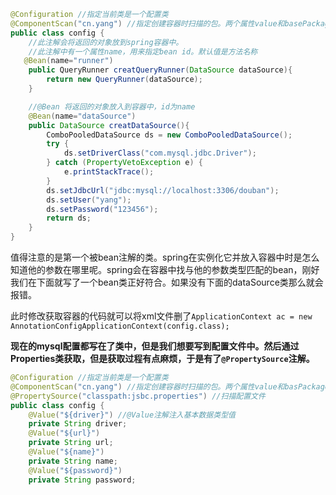 ```java
@Configuration //指定当前类是一个配置类
@ComponentScan("cn.yang") //指定创建容器时扫描的包。两个属性value和basePackages作用一样
public class config {
    //此注解会将返回的对象放到spring容器中。
    //此注解中有一个属性name，用来指定bean id。默认值是方法名称
   @Bean(name="runner")
    public QueryRunner creatQueryRunner(DataSource dataSource){
        return new QueryRunner(dataSource);
    }

    //@Bean 将返回的对象放入到容器中，id为name
    @Bean(name="dataSource")
    public DataSource creatDataSource(){
        ComboPooledDataSource ds = new ComboPooledDataSource();
        try {
            ds.setDriverClass("com.mysql.jdbc.Driver");
        } catch (PropertyVetoException e) {
            e.printStackTrace();
        }
        ds.setJdbcUrl("jdbc:mysql://localhost:3306/douban");
        ds.setUser("yang");
        ds.setPassword("123456");
        return ds;
    }
}
```

值得注意的是第一个被bean注解的类。spring在实例化它并放入容器中时是怎么知道他的参数在哪里呢。spring会在容器中找与他的参数类型匹配的bean，刚好我们在下面就写了一个bean类正好符合。如果没有下面的dataSource类那么就会报错。

此时修改获取容器的代码就可以将xml文件删了`ApplicationContext ac = new AnnotationConfigApplicationContext(config.class);`

**现在的mysql配置都写在了类中，但是我们想要写到配置文件中。然后通过Properties类获取，但是获取过程有点麻烦，于是有了`@PropertySource`注解。**

```java
@Configuration //指定当前类是一个配置类
@ComponentScan("cn.yang") //指定创建容器时扫描的包。两个属性value和basPackages作用一样
@PropertySource("classpath:jsbc.properties") //扫描配置文件
public class config {
    @Value("${driver}") //@Value注解注入基本数据类型值
    private String driver;
    @Value("${url}")
    private String url;
    @Value("${name}")
    private String name;
    @Value("${password}")
    private String password;
```

